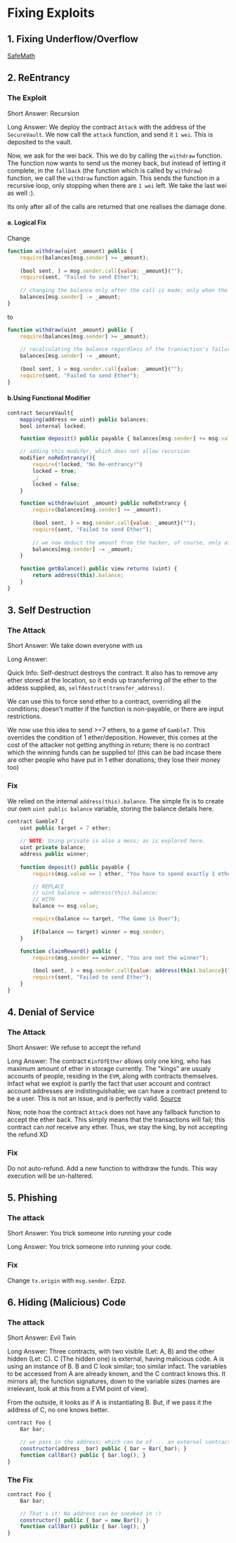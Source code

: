 # Fixing Exploits

## 1. Fixing Underflow/Overflow
[SafeMath](https://github.com/OpenZeppelin/openzeppelin-contracts/blob/master/contracts/math/SafeMath.sol)

## 2. ReEntrancy

### The Exploit
Short Answer: Recursion 

Long Answer:
We deploy the contract ```Attack``` with the address of the ```SecureVault```. We now call the ```attack``` function, and send it ```1 wei```. This is deposited to the vault.

Now, we ask for the wei back. This we do by calling the ```withdraw``` function. The function now wants to send us the money back, but instead of letting it complete, in the ```fallback``` (the function which is called by ```withdraw```) function, we call the ```withdraw``` function again. This sends the function in a recursive loop, only stopping when there are ```1 wei``` left. We take the last wei as well :).

Its only after all of the calls are returned that one realises the damage done. 

#### a. Logical Fix

Change
```javascript
function withdraw(uint _amount) public {
    require(balances[msg.sender] >= _amount);
    
    (bool sent, ) = msg.sender.call{value: _amount}("");
    require(sent, "Failed to send Ether");
    
    // changing the balance only after the call is made; only when the transaction is successful
    balances[msg.sender] -= _amount;
}
```

to

```javascript
function withdraw(uint _amount) public {
    require(balances[msg.sender] >= _amount);
  
    // recalculating the balance regardless of the transaction's failure or success. It is not helpful for every case. Look for mutex locks, with the help of functional modifier.
    balances[msg.sender] -= _amount;
    
    (bool sent, ) = msg.sender.call{value: _amount}("");
    require(sent, "Failed to send Ether");  
}
```

#### b.Using Functional Modifier
```javascript
contract SecureVault{
    mapping(address => uint) public balances;
    bool internal locked;

    function deposit() public payable { balances[msg.sender] += msg.value; }

    // adding this modifer, which does not allow recursion
    modifier noReEntrancy(){
        require(!locked, "No Re-entrancy!")
        locked = true;
        _;
        locked = false;
    }

    function withdraw(uint _amount) public noReEntrancy {
        require(balances[msg.sender] >= _amount);
        
        (bool sent, ) = msg.sender.call{value: _amount}("");
        require(sent, "Failed to send Ether");
        
        // we now deduct the amount from the hacker, of course, only after the transaction's success.
        balances[msg.sender] -= _amount;
    }
    
    function getBalance() public view returns (uint) {
        return address(this).balance;
    }
}
```

## 3. Self Destruction

### The Attack
Short Answer: We take down everyone with us

Long Answer:

Quick Info: Self-destruct destroys the contract. It also has to remove any ether stored at the location, so it ends up transferring *all* the ether to the addess supplied, as, ```selfdestruct(transfer_address)```.

We can use this to force send ether to a contract, overriding all the conditions; doesn't matter if the function is non-payable, or there are input restrictions.

We now use this idea to send >=7 ethers, to a game of ```Gamble7```. This overrides the condition of 1 ether/deposition. However, this comes at the cost of the attacker not getting anything in return; there is no contract which the winning funds can be supplied to! (this can be bad incase there are other people who have put in 1 ether donations; they lose their money too)

### Fix
We relied on the internal ```address(this).balance```. The simple fix is to create our own ```uint public balance``` variable, storing the balance details here.

```javascript
contract Gamble7 {
    uint public target = 7 ether;
    
    // NOTE: Using private is also a mess; as is explored here.
    uint private balance;
    address public winner;
    
    function deposit() public payable {
        require(msg.value == 1 ether, "You have to spend exactly 1 ether!");

        // REPLACE
        // uint balance = address(this).balance;
        // WITH
        balance += msg.value;

        require(balance <= target, "The Game is Over");
        
        if(balance == target) winner = msg.sender;
    }
 
    function claimReward() public {
        require(msg.sender == winner, "You are not the winner");

        (bool sent, ) = msg.sender.call{value: address(this).balance}("");
        require(sent, "Failed to send Ether");
    }
}
```

## 4. Denial of Service

### The Attack
Short Answer: We refuse to accept the refund

Long Answer: The contract ```KinfOfEther``` allows only one king, who has maximum amount of ether in storage currently. The "kings" are usualy accounts of people, residing in the ```EVM```, along with contracts themselves. Infact what we exploit is partly the fact that user account and contract account addresses are indistinguishable; we can have a contract pretend to be a user. This is not an issue, and is perfectly valid. [Source](https://stackoverflow.com/questions/42081194/where-do-smart-contracts-reside-in-blockchain-ethereum-or-hyperledger)

Now, note how the contract ```Attack``` does not have any fallback function to accept the ether back. This simply means that the transactions will fail; this contract can *not* receive any ether. Thus, we stay the king, by not accepting the refund XD

### Fix
Do not auto-refund. Add a new function to withdraw the funds. This way execution will be un-haltered.


## 5. Phishing

### The attack
Short Answer: You trick someone into running your code

Long Answer: You trick someone into running your code.

### Fix
Change ```tx.origin``` with ```msg.sender```. Ezpz.

## 6. Hiding (Malicious) Code

### The attack
Short Answer: Evil Twin

Long Answer: Three contracts, with two visible (Let: A, B) and the other hidden (Let: C). C (The hidden one) is external, having malicious code. A is using an instance of B. B and C look similar; too similar infact. The variables to be accessed from A are already known, and the C contract knows this. It mirrors all; the function signatures, down to the variable sizes (names are irrelevant, look at this from a EVM point of view).

From the outside, it looks as if A is instantiating B. But, if we pass it the address of C, no one knows better.

```javascript
contract Foo {
    Bar bar;

    // we pass in the address; which can be of ... an external contract
    constructor(address _bar) public { bar = Bar(_bar); }
    function callBar() public { bar.log(); }
}

```

### The Fix
```javascript
contract Foo {
    Bar bar;

    // That's it! No address can be sneaked in :)
    constructor() public { bar = new Bar(); }
    function callBar() public { bar.log(); }
}

```
